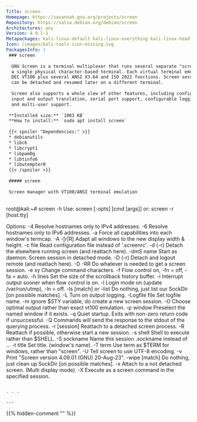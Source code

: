 ```yaml
---
Title: screen
Homepage: https://savannah.gnu.org/projects/screen
Repository: https://salsa.debian.org/debian/screen
Architectures: any
Version: 4.9.1-1
Metapackages: kali-linux-default kali-linux-everything kali-linux-headless kali-linux-large kali-tools-802-11 kali-tools-sniffing-spoofing kali-tools-wireless 
Icon: /images/kali-tools-icon-missing.svg
PackagesInfo: |
 ### screen
 
  GNU Screen is a terminal multiplexer that runs several separate "screens" on
  a single physical character-based terminal. Each virtual terminal emulates a
  DEC VT100 plus several ANSI X3.64 and ISO 2022 functions. Screen sessions
  can be detached and resumed later on a different terminal.
   
  Screen also supports a whole slew of other features, including configurable
  input and output translation, serial port support, configurable logging,
  and multi-user support.
 
 **Installed size:** `1003 KB`  
 **How to install:** `sudo apt install screen`  
 
 {{< spoiler "Dependencies:" >}}
 * debianutils 
 * libc6 
 * libcrypt1 
 * libpam0g 
 * libtinfo6 
 * libutempter0 
 {{< /spoiler >}}
 
 ##### screen
 
 Screen manager with VT100/ANSI terminal emulation
 
 ```
 root@kali:~# screen -h
 Use: screen [-opts] [cmd [args]]
  or: screen -r [host.tty]
 
 Options:
 -4            Resolve hostnames only to IPv4 addresses.
 -6            Resolve hostnames only to IPv6 addresses.
 -a            Force all capabilities into each window's termcap.
 -A -[r|R]     Adapt all windows to the new display width & height.
 -c file       Read configuration file instead of '.screenrc'.
 -d (-r)       Detach the elsewhere running screen (and reattach here).
 -dmS name     Start as daemon: Screen session in detached mode.
 -D (-r)       Detach and logout remote (and reattach here).
 -D -RR        Do whatever is needed to get a screen session.
 -e xy         Change command characters.
 -f            Flow control on, -fn = off, -fa = auto.
 -h lines      Set the size of the scrollback history buffer.
 -i            Interrupt output sooner when flow control is on.
 -l            Login mode on (update /var/run/utmp), -ln = off.
 -ls [match]   or
 -list         Do nothing, just list our SockDir [on possible matches].
 -L            Turn on output logging.
 -Logfile file Set logfile name.
 -m            ignore $STY variable, do create a new screen session.
 -O            Choose optimal output rather than exact vt100 emulation.
 -p window     Preselect the named window if it exists.
 -q            Quiet startup. Exits with non-zero return code if unsuccessful.
 -Q            Commands will send the response to the stdout of the querying process.
 -r [session]  Reattach to a detached screen process.
 -R            Reattach if possible, otherwise start a new session.
 -s shell      Shell to execute rather than $SHELL.
 -S sockname   Name this session <pid>.sockname instead of <pid>.<tty>.<host>.
 -t title      Set title. (window's name).
 -T term       Use term as $TERM for windows, rather than "screen".
 -U            Tell screen to use UTF-8 encoding.
 -v            Print "Screen version 4.09.01 (GNU) 20-Aug-23".
 -wipe [match] Do nothing, just clean up SockDir [on possible matches].
 -x            Attach to a not detached screen. (Multi display mode).
 -X            Execute <cmd> as a screen command in the specified session.
 ```
 
 - - -
 
---
```

{{% hidden-comment "<!--Do not edit anything above this line-->" %}}

